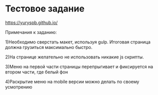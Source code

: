 # Тестовое задание

https://yuryspb.github.io/

<p>Примечания к заданию:</p>
<p>1)Необходимо сверстать макет, используя gulp. Итоговая страница должна грузиться максимально быстро.</p>
<p>2)На странице желательно не использовать никакие js скрипты.</p>
<p>3)Меню на первой части страницы перепрыгивает и фиксируется на втором части, где белый фон</p>
<p>4)Раскрытие меню на mobile версии можно делать по своему усмотрению</p>
